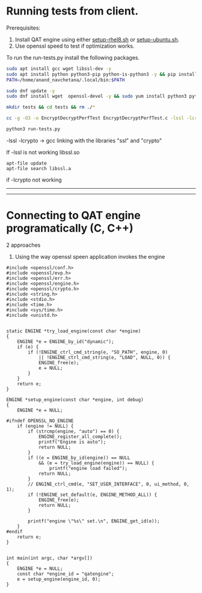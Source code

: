 # Running tests from client.

Prerequisites:
1. Install QAT engine using either [setup-rhel8.sh](setup-rhel8.sh) or [setup-ubuntu.sh](setup-ubuntu.sh).
2. Use openssl speed to test if optimization works.

To run the run-tests.py install the following packages.
```bash
sudo apt install gcc wget libssl-dev -y
sudo apt install python python3-pip python-is-python3 -y && pip install pandas
PATH=/home/anand_navchetana/.local/bin:$PATH
```

```bash
sudo dnf update -y
sudo dnf install wget  openssl-devel -y && sudo yum install python3 python3-pip -y && sudo pip3 install pandas && sudo dnf group install "Development Tools" -y
```



```bash
mkdir tests && cd tests && rm ./*

cc -g -O3 -o EncryptDecryptPerfTest EncryptDecryptPerfTest.c -lssl -lcrypto

python3 run-tests.py
```

-lssl -lcrypto -> gcc linking with the libraries "ssl" and "crypto"

If -lssl is not working
libssl.so
```
apt-file update
apt-file search libssl.a 
```

if -lcrypto not working

<hr>
<hr>

# Connecting to QAT engine programatically (C, C++)

2 approaches

1. Using the way openssl speen application invokes the engine

```
#include <openssl/conf.h>
#include <openssl/evp.h>
#include <openssl/err.h>
#include <openssl/engine.h>
#include <openssl/crypto.h>
#include <string.h>
#include <stdio.h>
#include <time.h>
#include <sys/time.h>
#include <unistd.h>


static ENGINE *try_load_engine(const char *engine)
{
    ENGINE *e = ENGINE_by_id("dynamic");
    if (e) {
        if (!ENGINE_ctrl_cmd_string(e, "SO_PATH", engine, 0)
            || !ENGINE_ctrl_cmd_string(e, "LOAD", NULL, 0)) {
            ENGINE_free(e);
            e = NULL;
        }
    }
    return e;
}

ENGINE *setup_engine(const char *engine, int debug)
{
    ENGINE *e = NULL;

#ifndef OPENSSL_NO_ENGINE
    if (engine != NULL) {
        if (strcmp(engine, "auto") == 0) {
            ENGINE_register_all_complete();
            printf("Engine is auto");
            return NULL;
        }
        if ((e = ENGINE_by_id(engine)) == NULL
            && (e = try_load_engine(engine)) == NULL) {
                printf("engine load failed");
            return NULL;
        }
        // ENGINE_ctrl_cmd(e, "SET_USER_INTERFACE", 0, ui_method, 0, 1);
        if (!ENGINE_set_default(e, ENGINE_METHOD_ALL)) {
            ENGINE_free(e);
            return NULL;
        }

        printf("engine \"%s\" set.\n", ENGINE_get_id(e));
    }
#endif
    return e;
}


int main(int argc, char *argv[])
{
    ENGINE *e = NULL;
    const char *engine_id = "qatengine";
    e = setup_engine(engine_id, 0);
}
```